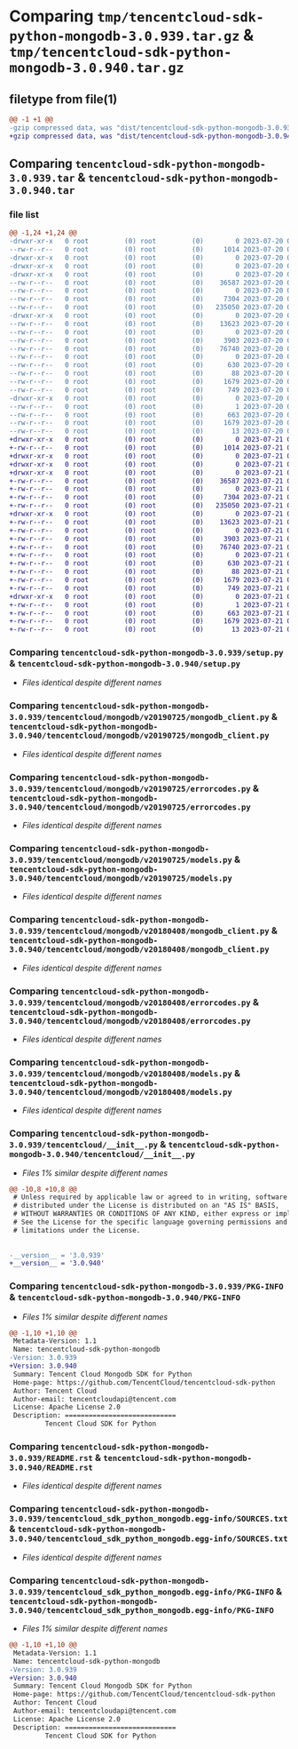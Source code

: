 # Comparing `tmp/tencentcloud-sdk-python-mongodb-3.0.939.tar.gz` & `tmp/tencentcloud-sdk-python-mongodb-3.0.940.tar.gz`

## filetype from file(1)

```diff
@@ -1 +1 @@
-gzip compressed data, was "dist/tencentcloud-sdk-python-mongodb-3.0.939.tar", last modified: Thu Jul 20 00:27:48 2023, max compression
+gzip compressed data, was "dist/tencentcloud-sdk-python-mongodb-3.0.940.tar", last modified: Fri Jul 21 00:46:00 2023, max compression
```

## Comparing `tencentcloud-sdk-python-mongodb-3.0.939.tar` & `tencentcloud-sdk-python-mongodb-3.0.940.tar`

### file list

```diff
@@ -1,24 +1,24 @@
-drwxr-xr-x   0 root         (0) root         (0)        0 2023-07-20 00:27:48.000000 tencentcloud-sdk-python-mongodb-3.0.939/
--rw-r--r--   0 root         (0) root         (0)     1014 2023-07-20 00:27:48.000000 tencentcloud-sdk-python-mongodb-3.0.939/setup.py
-drwxr-xr-x   0 root         (0) root         (0)        0 2023-07-20 00:27:48.000000 tencentcloud-sdk-python-mongodb-3.0.939/tencentcloud/
-drwxr-xr-x   0 root         (0) root         (0)        0 2023-07-20 00:27:48.000000 tencentcloud-sdk-python-mongodb-3.0.939/tencentcloud/mongodb/
-drwxr-xr-x   0 root         (0) root         (0)        0 2023-07-20 00:27:48.000000 tencentcloud-sdk-python-mongodb-3.0.939/tencentcloud/mongodb/v20190725/
--rw-r--r--   0 root         (0) root         (0)    36587 2023-07-20 00:27:48.000000 tencentcloud-sdk-python-mongodb-3.0.939/tencentcloud/mongodb/v20190725/mongodb_client.py
--rw-r--r--   0 root         (0) root         (0)        0 2023-07-20 00:27:48.000000 tencentcloud-sdk-python-mongodb-3.0.939/tencentcloud/mongodb/v20190725/__init__.py
--rw-r--r--   0 root         (0) root         (0)     7304 2023-07-20 00:27:48.000000 tencentcloud-sdk-python-mongodb-3.0.939/tencentcloud/mongodb/v20190725/errorcodes.py
--rw-r--r--   0 root         (0) root         (0)   235050 2023-07-20 00:27:48.000000 tencentcloud-sdk-python-mongodb-3.0.939/tencentcloud/mongodb/v20190725/models.py
-drwxr-xr-x   0 root         (0) root         (0)        0 2023-07-20 00:27:48.000000 tencentcloud-sdk-python-mongodb-3.0.939/tencentcloud/mongodb/v20180408/
--rw-r--r--   0 root         (0) root         (0)    13623 2023-07-20 00:27:48.000000 tencentcloud-sdk-python-mongodb-3.0.939/tencentcloud/mongodb/v20180408/mongodb_client.py
--rw-r--r--   0 root         (0) root         (0)        0 2023-07-20 00:27:48.000000 tencentcloud-sdk-python-mongodb-3.0.939/tencentcloud/mongodb/v20180408/__init__.py
--rw-r--r--   0 root         (0) root         (0)     3903 2023-07-20 00:27:48.000000 tencentcloud-sdk-python-mongodb-3.0.939/tencentcloud/mongodb/v20180408/errorcodes.py
--rw-r--r--   0 root         (0) root         (0)    76740 2023-07-20 00:27:48.000000 tencentcloud-sdk-python-mongodb-3.0.939/tencentcloud/mongodb/v20180408/models.py
--rw-r--r--   0 root         (0) root         (0)        0 2023-07-20 00:27:48.000000 tencentcloud-sdk-python-mongodb-3.0.939/tencentcloud/mongodb/__init__.py
--rw-r--r--   0 root         (0) root         (0)      630 2023-07-20 00:27:48.000000 tencentcloud-sdk-python-mongodb-3.0.939/tencentcloud/__init__.py
--rw-r--r--   0 root         (0) root         (0)       88 2023-07-20 00:27:48.000000 tencentcloud-sdk-python-mongodb-3.0.939/setup.cfg
--rw-r--r--   0 root         (0) root         (0)     1679 2023-07-20 00:27:48.000000 tencentcloud-sdk-python-mongodb-3.0.939/PKG-INFO
--rw-r--r--   0 root         (0) root         (0)      749 2023-07-20 00:27:48.000000 tencentcloud-sdk-python-mongodb-3.0.939/README.rst
-drwxr-xr-x   0 root         (0) root         (0)        0 2023-07-20 00:27:48.000000 tencentcloud-sdk-python-mongodb-3.0.939/tencentcloud_sdk_python_mongodb.egg-info/
--rw-r--r--   0 root         (0) root         (0)        1 2023-07-20 00:27:48.000000 tencentcloud-sdk-python-mongodb-3.0.939/tencentcloud_sdk_python_mongodb.egg-info/dependency_links.txt
--rw-r--r--   0 root         (0) root         (0)      663 2023-07-20 00:27:48.000000 tencentcloud-sdk-python-mongodb-3.0.939/tencentcloud_sdk_python_mongodb.egg-info/SOURCES.txt
--rw-r--r--   0 root         (0) root         (0)     1679 2023-07-20 00:27:48.000000 tencentcloud-sdk-python-mongodb-3.0.939/tencentcloud_sdk_python_mongodb.egg-info/PKG-INFO
--rw-r--r--   0 root         (0) root         (0)       13 2023-07-20 00:27:48.000000 tencentcloud-sdk-python-mongodb-3.0.939/tencentcloud_sdk_python_mongodb.egg-info/top_level.txt
+drwxr-xr-x   0 root         (0) root         (0)        0 2023-07-21 00:46:00.000000 tencentcloud-sdk-python-mongodb-3.0.940/
+-rw-r--r--   0 root         (0) root         (0)     1014 2023-07-21 00:46:00.000000 tencentcloud-sdk-python-mongodb-3.0.940/setup.py
+drwxr-xr-x   0 root         (0) root         (0)        0 2023-07-21 00:46:00.000000 tencentcloud-sdk-python-mongodb-3.0.940/tencentcloud/
+drwxr-xr-x   0 root         (0) root         (0)        0 2023-07-21 00:46:00.000000 tencentcloud-sdk-python-mongodb-3.0.940/tencentcloud/mongodb/
+drwxr-xr-x   0 root         (0) root         (0)        0 2023-07-21 00:46:00.000000 tencentcloud-sdk-python-mongodb-3.0.940/tencentcloud/mongodb/v20190725/
+-rw-r--r--   0 root         (0) root         (0)    36587 2023-07-21 00:46:00.000000 tencentcloud-sdk-python-mongodb-3.0.940/tencentcloud/mongodb/v20190725/mongodb_client.py
+-rw-r--r--   0 root         (0) root         (0)        0 2023-07-21 00:46:00.000000 tencentcloud-sdk-python-mongodb-3.0.940/tencentcloud/mongodb/v20190725/__init__.py
+-rw-r--r--   0 root         (0) root         (0)     7304 2023-07-21 00:46:00.000000 tencentcloud-sdk-python-mongodb-3.0.940/tencentcloud/mongodb/v20190725/errorcodes.py
+-rw-r--r--   0 root         (0) root         (0)   235050 2023-07-21 00:46:00.000000 tencentcloud-sdk-python-mongodb-3.0.940/tencentcloud/mongodb/v20190725/models.py
+drwxr-xr-x   0 root         (0) root         (0)        0 2023-07-21 00:46:00.000000 tencentcloud-sdk-python-mongodb-3.0.940/tencentcloud/mongodb/v20180408/
+-rw-r--r--   0 root         (0) root         (0)    13623 2023-07-21 00:46:00.000000 tencentcloud-sdk-python-mongodb-3.0.940/tencentcloud/mongodb/v20180408/mongodb_client.py
+-rw-r--r--   0 root         (0) root         (0)        0 2023-07-21 00:46:00.000000 tencentcloud-sdk-python-mongodb-3.0.940/tencentcloud/mongodb/v20180408/__init__.py
+-rw-r--r--   0 root         (0) root         (0)     3903 2023-07-21 00:46:00.000000 tencentcloud-sdk-python-mongodb-3.0.940/tencentcloud/mongodb/v20180408/errorcodes.py
+-rw-r--r--   0 root         (0) root         (0)    76740 2023-07-21 00:46:00.000000 tencentcloud-sdk-python-mongodb-3.0.940/tencentcloud/mongodb/v20180408/models.py
+-rw-r--r--   0 root         (0) root         (0)        0 2023-07-21 00:46:00.000000 tencentcloud-sdk-python-mongodb-3.0.940/tencentcloud/mongodb/__init__.py
+-rw-r--r--   0 root         (0) root         (0)      630 2023-07-21 00:46:00.000000 tencentcloud-sdk-python-mongodb-3.0.940/tencentcloud/__init__.py
+-rw-r--r--   0 root         (0) root         (0)       88 2023-07-21 00:46:00.000000 tencentcloud-sdk-python-mongodb-3.0.940/setup.cfg
+-rw-r--r--   0 root         (0) root         (0)     1679 2023-07-21 00:46:00.000000 tencentcloud-sdk-python-mongodb-3.0.940/PKG-INFO
+-rw-r--r--   0 root         (0) root         (0)      749 2023-07-21 00:46:00.000000 tencentcloud-sdk-python-mongodb-3.0.940/README.rst
+drwxr-xr-x   0 root         (0) root         (0)        0 2023-07-21 00:46:00.000000 tencentcloud-sdk-python-mongodb-3.0.940/tencentcloud_sdk_python_mongodb.egg-info/
+-rw-r--r--   0 root         (0) root         (0)        1 2023-07-21 00:46:00.000000 tencentcloud-sdk-python-mongodb-3.0.940/tencentcloud_sdk_python_mongodb.egg-info/dependency_links.txt
+-rw-r--r--   0 root         (0) root         (0)      663 2023-07-21 00:46:00.000000 tencentcloud-sdk-python-mongodb-3.0.940/tencentcloud_sdk_python_mongodb.egg-info/SOURCES.txt
+-rw-r--r--   0 root         (0) root         (0)     1679 2023-07-21 00:46:00.000000 tencentcloud-sdk-python-mongodb-3.0.940/tencentcloud_sdk_python_mongodb.egg-info/PKG-INFO
+-rw-r--r--   0 root         (0) root         (0)       13 2023-07-21 00:46:00.000000 tencentcloud-sdk-python-mongodb-3.0.940/tencentcloud_sdk_python_mongodb.egg-info/top_level.txt
```

### Comparing `tencentcloud-sdk-python-mongodb-3.0.939/setup.py` & `tencentcloud-sdk-python-mongodb-3.0.940/setup.py`

 * *Files identical despite different names*

### Comparing `tencentcloud-sdk-python-mongodb-3.0.939/tencentcloud/mongodb/v20190725/mongodb_client.py` & `tencentcloud-sdk-python-mongodb-3.0.940/tencentcloud/mongodb/v20190725/mongodb_client.py`

 * *Files identical despite different names*

### Comparing `tencentcloud-sdk-python-mongodb-3.0.939/tencentcloud/mongodb/v20190725/errorcodes.py` & `tencentcloud-sdk-python-mongodb-3.0.940/tencentcloud/mongodb/v20190725/errorcodes.py`

 * *Files identical despite different names*

### Comparing `tencentcloud-sdk-python-mongodb-3.0.939/tencentcloud/mongodb/v20190725/models.py` & `tencentcloud-sdk-python-mongodb-3.0.940/tencentcloud/mongodb/v20190725/models.py`

 * *Files identical despite different names*

### Comparing `tencentcloud-sdk-python-mongodb-3.0.939/tencentcloud/mongodb/v20180408/mongodb_client.py` & `tencentcloud-sdk-python-mongodb-3.0.940/tencentcloud/mongodb/v20180408/mongodb_client.py`

 * *Files identical despite different names*

### Comparing `tencentcloud-sdk-python-mongodb-3.0.939/tencentcloud/mongodb/v20180408/errorcodes.py` & `tencentcloud-sdk-python-mongodb-3.0.940/tencentcloud/mongodb/v20180408/errorcodes.py`

 * *Files identical despite different names*

### Comparing `tencentcloud-sdk-python-mongodb-3.0.939/tencentcloud/mongodb/v20180408/models.py` & `tencentcloud-sdk-python-mongodb-3.0.940/tencentcloud/mongodb/v20180408/models.py`

 * *Files identical despite different names*

### Comparing `tencentcloud-sdk-python-mongodb-3.0.939/tencentcloud/__init__.py` & `tencentcloud-sdk-python-mongodb-3.0.940/tencentcloud/__init__.py`

 * *Files 1% similar despite different names*

```diff
@@ -10,8 +10,8 @@
 # Unless required by applicable law or agreed to in writing, software
 # distributed under the License is distributed on an "AS IS" BASIS,
 # WITHOUT WARRANTIES OR CONDITIONS OF ANY KIND, either express or implied.
 # See the License for the specific language governing permissions and
 # limitations under the License.
 
 
-__version__ = '3.0.939'
+__version__ = '3.0.940'
```

### Comparing `tencentcloud-sdk-python-mongodb-3.0.939/PKG-INFO` & `tencentcloud-sdk-python-mongodb-3.0.940/PKG-INFO`

 * *Files 1% similar despite different names*

```diff
@@ -1,10 +1,10 @@
 Metadata-Version: 1.1
 Name: tencentcloud-sdk-python-mongodb
-Version: 3.0.939
+Version: 3.0.940
 Summary: Tencent Cloud Mongodb SDK for Python
 Home-page: https://github.com/TencentCloud/tencentcloud-sdk-python
 Author: Tencent Cloud
 Author-email: tencentcloudapi@tencent.com
 License: Apache License 2.0
 Description: ============================
         Tencent Cloud SDK for Python
```

### Comparing `tencentcloud-sdk-python-mongodb-3.0.939/README.rst` & `tencentcloud-sdk-python-mongodb-3.0.940/README.rst`

 * *Files identical despite different names*

### Comparing `tencentcloud-sdk-python-mongodb-3.0.939/tencentcloud_sdk_python_mongodb.egg-info/SOURCES.txt` & `tencentcloud-sdk-python-mongodb-3.0.940/tencentcloud_sdk_python_mongodb.egg-info/SOURCES.txt`

 * *Files identical despite different names*

### Comparing `tencentcloud-sdk-python-mongodb-3.0.939/tencentcloud_sdk_python_mongodb.egg-info/PKG-INFO` & `tencentcloud-sdk-python-mongodb-3.0.940/tencentcloud_sdk_python_mongodb.egg-info/PKG-INFO`

 * *Files 1% similar despite different names*

```diff
@@ -1,10 +1,10 @@
 Metadata-Version: 1.1
 Name: tencentcloud-sdk-python-mongodb
-Version: 3.0.939
+Version: 3.0.940
 Summary: Tencent Cloud Mongodb SDK for Python
 Home-page: https://github.com/TencentCloud/tencentcloud-sdk-python
 Author: Tencent Cloud
 Author-email: tencentcloudapi@tencent.com
 License: Apache License 2.0
 Description: ============================
         Tencent Cloud SDK for Python
```

